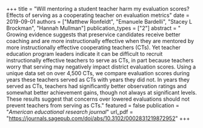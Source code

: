 +++
title = "Will mentoring a student teacher harm my evaluation scores? Effects of serving as a cooperating teacher on evaluation metrics"
date = 2019-09-01
authors = ["Matthew Ronfeldt", "Emanuele Bardelli", "Stacey L Brockman", "Hannah Mullman"]
publication_types = ["2"]
abstract = " Growing evidence suggests that preservice candidates receive better coaching and are more instructionally effective when they are mentored by more instructionally effective cooperating teachers (CTs). Yet teacher education program leaders indicate it can be difficult to recruit instructionally effective teachers to serve as CTs, in part because teachers worry that serving may negatively impact district evaluation scores. Using a unique data set on over 4,500 CTs, we compare evaluation scores during years these teachers served as CTs with years they did not. In years they served as CTs, teachers had significantly better observation ratings and somewhat better achievement gains, though not always at significant levels. These results suggest that concerns over lowered evaluations should not prevent teachers from serving as CTs."
featured = false
publication = "*American educational research journal*"
url_pdf = "https://journals.sagepub.com/doi/abs/10.3102/0002831219872952"
+++

